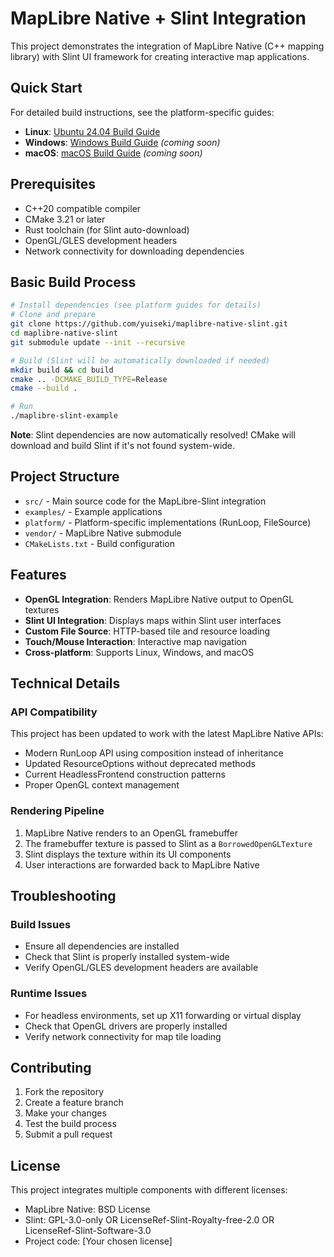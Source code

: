 # MapLibre Native + Slint Integration

This project demonstrates the integration of MapLibre Native (C++ mapping library) with Slint UI framework for creating interactive map applications.

## Quick Start

For detailed build instructions, see the platform-specific guides:

- **Linux**: [Ubuntu 24.04 Build Guide](docs/build/Linux_Ubuntu_24.md)
- **Windows**: [Windows Build Guide](docs/build/Windows.md) *(coming soon)*
- **macOS**: [macOS Build Guide](docs/build/macOS.md) *(coming soon)*

## Prerequisites

- C++20 compatible compiler
- CMake 3.21 or later
- Rust toolchain (for Slint auto-download)
- OpenGL/GLES development headers
- Network connectivity for downloading dependencies

## Basic Build Process

```bash
# Install dependencies (see platform guides for details)
# Clone and prepare
git clone https://github.com/yuiseki/maplibre-native-slint.git
cd maplibre-native-slint
git submodule update --init --recursive

# Build (Slint will be automatically downloaded if needed)
mkdir build && cd build
cmake .. -DCMAKE_BUILD_TYPE=Release
cmake --build .

# Run
./maplibre-slint-example
```

**Note**: Slint dependencies are now automatically resolved! CMake will download and build Slint if it's not found system-wide.

## Project Structure

- `src/` - Main source code for the MapLibre-Slint integration
- `examples/` - Example applications
- `platform/` - Platform-specific implementations (RunLoop, FileSource)
- `vendor/` - MapLibre Native submodule
- `CMakeLists.txt` - Build configuration

## Features

- **OpenGL Integration**: Renders MapLibre Native output to OpenGL textures
- **Slint UI Integration**: Displays maps within Slint user interfaces
- **Custom File Source**: HTTP-based tile and resource loading
- **Touch/Mouse Interaction**: Interactive map navigation
- **Cross-platform**: Supports Linux, Windows, and macOS

## Technical Details

### API Compatibility
This project has been updated to work with the latest MapLibre Native APIs:
- Modern RunLoop API using composition instead of inheritance
- Updated ResourceOptions without deprecated methods
- Current HeadlessFrontend construction patterns
- Proper OpenGL context management

### Rendering Pipeline
1. MapLibre Native renders to an OpenGL framebuffer
2. The framebuffer texture is passed to Slint as a `BorrowedOpenGLTexture`
3. Slint displays the texture within its UI components
4. User interactions are forwarded back to MapLibre Native

## Troubleshooting

### Build Issues
- Ensure all dependencies are installed
- Check that Slint is properly installed system-wide
- Verify OpenGL/GLES development headers are available

### Runtime Issues
- For headless environments, set up X11 forwarding or virtual display
- Check that OpenGL drivers are properly installed
- Verify network connectivity for map tile loading

## Contributing

1. Fork the repository
2. Create a feature branch
3. Make your changes
4. Test the build process
5. Submit a pull request

## License

This project integrates multiple components with different licenses:
- MapLibre Native: BSD License
- Slint: GPL-3.0-only OR LicenseRef-Slint-Royalty-free-2.0 OR LicenseRef-Slint-Software-3.0
- Project code: [Your chosen license]